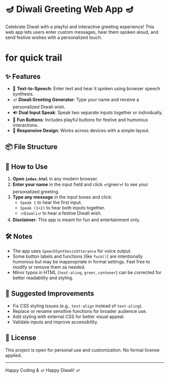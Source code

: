 # 🪔 Diwali Greeting Web App 🪔

Celebrate Diwali with a playful and interactive greeting experience! This web app lets users enter custom messages, hear them spoken aloud, and send festive wishes with a personalized touch.

# for quick trail 

## ✨ Features

- 🎤 **Text-to-Speech**: Enter text and hear it spoken using browser speech synthesis.
- 🪔 **Diwali Greeting Generator**: Type your name and receive a personalized Diwali wish.
- 🔊 **Dual Input Speak**: Speak two separate inputs together or individually.
- 🎉 **Fun Buttons**: Includes playful buttons for festive and humorous interactions.
- 📱 **Responsive Design**: Works across devices with a simple layout.

## 📦 File Structure

## 🚀 How to Use

1. **Open `index.html`** in any modern browser.
2. **Enter your name** in the input field and click 🪔greer🪔 to see your personalized greeting.
3. **Type any message** in the input boxes and click:
   - `Speak 1` to hear the first input.
   - `Speak (1+2)` to hear both inputs together.
   - `🪔Diwali🪔` to hear a festive Diwali wish.
4. **Disclaimer**: This app is meant for fun and entertainment only.

## 🛠️ Notes

- The app uses `SpeechSynthesisUtterance` for voice output.
- Some button labels and functions (like `fuck()`) are intentionally humorous but may be inappropriate in formal settings. Feel free to modify or remove them as needed.
- Minor typos in HTML (`text-aling`, `greer`, `contener`) can be corrected for better readability and styling.

## 🎨 Suggested Improvements

- Fix CSS styling issues (e.g., `text-align` instead of `text-aling`).
- Replace or rename sensitive functions for broader audience use.
- Add styling with external CSS for better visual appeal.
- Validate inputs and improve accessibility.

## 📜 License

This project is open for personal use and customization. No formal license applied.

---

Happy Coding & 🪔 Happy Diwali! 🪔

